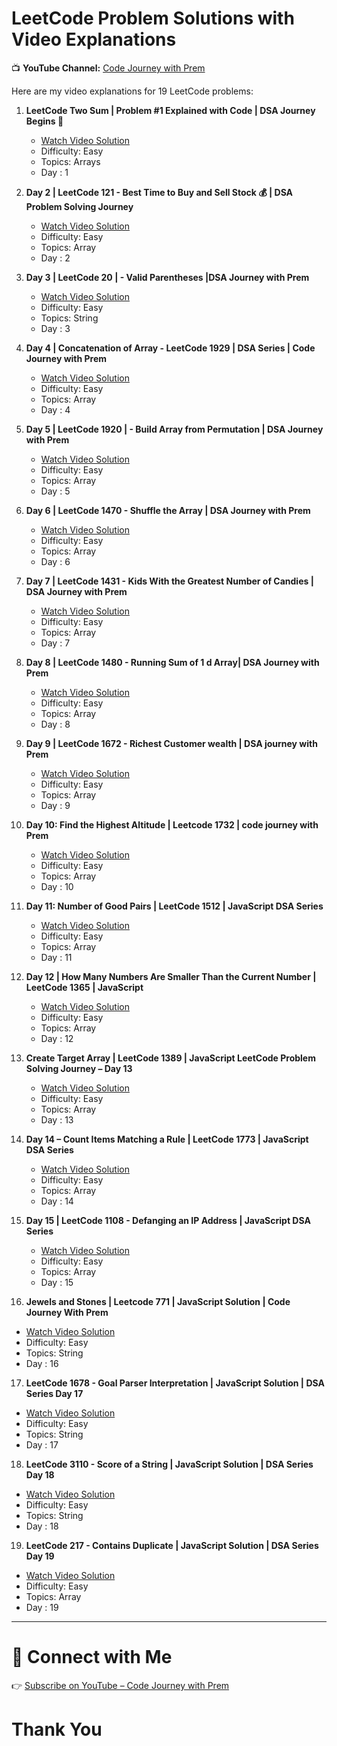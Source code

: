# LeetCode Problem Solutions with Video Explanations

📺 **YouTube Channel:** [Code Journey with Prem](https://www.youtube.com/@PremKambaliya)

Here are my video explanations for 19 LeetCode problems:

1. **LeetCode Two Sum | Problem #1 Explained with Code | DSA Journey Begins 🚀**
   - [Watch Video Solution](https://youtu.be/dOd1MacfSos?si=Uyb11ZSy08EJ_v2K)
   - Difficulty: Easy
   - Topics: Arrays
   - Day : 1

2. **Day 2 | LeetCode 121 - Best Time to Buy and Sell Stock 💰 | DSA Problem Solving Journey**
   - [Watch Video Solution](https://youtu.be/U7ZI9uCFkjA?si=K943Lj6dN6dKFrgp)
   - Difficulty: Easy
   - Topics: Array
   - Day : 2

3. **Day 3 | LeetCode 20 | - Valid Parentheses |DSA Journey with Prem**
   - [Watch Video Solution](https://youtu.be/YvAkd7DXt0o?si=DMxmxagPzouDIhSe)
   - Difficulty: Easy
   - Topics: String
   - Day : 3

4. **Day 4 | Concatenation of Array - LeetCode 1929 | DSA Series | Code Journey with Prem**
   - [Watch Video Solution](https://youtu.be/mSQ8fe39-Mo?si=jM8L3V11YhYcwkvv)
   - Difficulty: Easy
   - Topics: Array
   - Day : 4

5. **Day 5 | LeetCode 1920 | - Build Array from Permutation | DSA Journey with Prem**
   - [Watch Video Solution](https://youtu.be/XsG5IgYHkD8?si=EdMGrY3TLlW432xV)
   - Difficulty: Easy
   - Topics: Array
   - Day : 5

6. **Day 6 | LeetCode 1470 - Shuffle the Array | DSA Journey with Prem**
   - [Watch Video Solution](https://youtu.be/m9sCdi5FZR8?si=tJ78qSVlZZBbCNeo)
   - Difficulty: Easy
   - Topics: Array
   - Day : 6

7. **Day 7 | LeetCode 1431 - Kids With the Greatest Number of Candies | DSA Journey with Prem**
   - [Watch Video Solution](https://youtu.be/iFmrrqcvnxY?si=pelYqKfpBjsPKoRb)
   - Difficulty: Easy
   - Topics: Array
   - Day : 7

8. **Day 8 | LeetCode 1480 - Running Sum of 1 d Array| DSA Journey with Prem**
   - [Watch Video Solution](https://youtu.be/sEuyFB_RWGs?si=cXUmaxPcjaK6DDr-)
   - Difficulty: Easy
   - Topics: Array
   - Day : 8

9. **Day 9 | LeetCode 1672 - Richest Customer wealth | DSA journey with Prem**
   - [Watch Video Solution](https://youtu.be/Hdse6yl0-pM?si=k0jl8coQBVUnp7ZO)
   - Difficulty: Easy
   - Topics: Array
   - Day : 9

10. **Day 10: Find the Highest Altitude | Leetcode 1732 | code journey with Prem**
    - [Watch Video Solution](https://youtu.be/otZNXuaLIzA?si=KYksv5LzPNjMKAhl)
    - Difficulty: Easy
    - Topics: Array
    - Day : 10

11. **Day 11: Number of Good Pairs | LeetCode 1512 | JavaScript DSA Series**
    - [Watch Video Solution](https://youtu.be/jHmCB5Lc3AI?si=Sr0LcXt4Cb1vuaDY)
    - Difficulty: Easy
    - Topics: Array
    - Day : 11

12. **Day 12 | How Many Numbers Are Smaller Than the Current Number | LeetCode 1365 | JavaScript**
    - [Watch Video Solution](https://youtu.be/b_QSSa3yhkE?si=8abpj5AH65CwrhC0)
    - Difficulty: Easy
    - Topics: Array
    - Day : 12

13. **Create Target Array | LeetCode 1389 | JavaScript LeetCode Problem Solving Journey – Day 13**
    - [Watch Video Solution](https://youtu.be/OWv2iAKwSUk?si=yZj32KSF3fiv2vNd)
    - Difficulty: Easy
    - Topics: Array
    - Day : 13

14. **Day 14 – Count Items Matching a Rule | LeetCode 1773 | JavaScript DSA Series**
    - [Watch Video Solution](https://youtu.be/zuOH0KDpal0?si=9pK7iOzKvIzWMssh)
    - Difficulty: Easy
    - Topics: Array
    - Day : 14

15. **Day 15 | LeetCode 1108 - Defanging an IP Address | JavaScript DSA Series**
    - [Watch Video Solution](https://youtu.be/8M2M-hy7A8s?si=7JCtt2NxBFQ3xahi)
    - Difficulty: Easy
    - Topics: Array
    - Day : 15

16. **Jewels and Stones | Leetcode 771 | JavaScript Solution | Code Journey With Prem**
   - [Watch Video Solution](https://youtu.be/m7Ys-WtZGHg?si=fL4IQn7VGznL8nTE)
   - Difficulty: Easy
   - Topics: String
   - Day : 16

17. **LeetCode 1678 - Goal Parser Interpretation | JavaScript Solution | DSA Series Day 17**
   - [Watch Video Solution](https://youtu.be/nvlVqLw3ZOg?si=I30OKW85CdeY6opx)
   - Difficulty: Easy
   - Topics: String
   - Day : 17

18. **LeetCode 3110 - Score of a String | JavaScript Solution | DSA Series Day 18**
   - [Watch Video Solution](https://youtu.be/p8nR_Ecrhm0?si=qViG4FGmMMrgmcvv)
   - Difficulty: Easy
   - Topics: String
   - Day : 18

19. **LeetCode 217 - Contains Duplicate | JavaScript Solution | DSA Series Day 19**
   - [Watch Video Solution](https://youtu.be/xdaf0_HdB_k)
   - Difficulty: Easy
   - Topics: Array
   - Day : 19


---

# 🔗 Connect with Me  
👉 [Subscribe on YouTube – Code Journey with Prem](https://www.youtube.com/@PremKambaliya)  

# **Thank You**